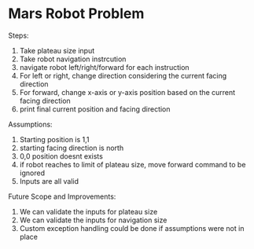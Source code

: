 # Mars Robot Problem

Steps:
1. Take plateau size input
2. Take robot navigation instrcution
3. navigate robot left/right/forward for each instruction
4. For left or right, change direction considering the current facing direction
5. For forward, change x-axis or y-axis position based on the current facing direction
6. print final current position and facing direction


Assumptions:
1. Starting position is 1,1
2. starting facing direction is north
3. 0,0 position doesnt exists
4. if robot reaches to limit of plateau size, move forward command to be ignored
5. Inputs are all valid


Future Scope and Improvements:
1. We can validate the inputs for plateau size
2. We can validate the inputs for navigation size
3. Custom exception handling could be done if assumptions were not in place

